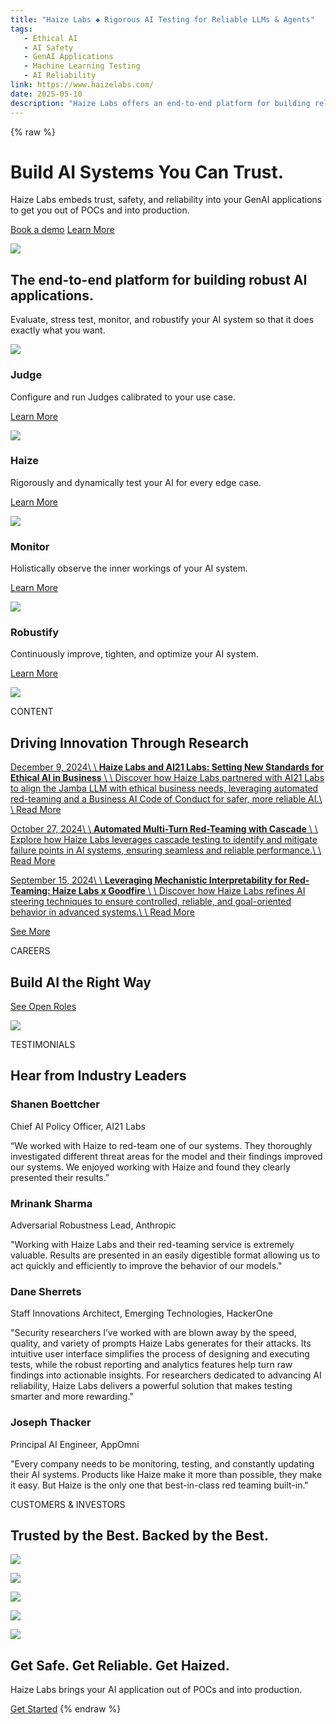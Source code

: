 ```yaml
---
title: "Haize Labs ◆ Rigorous AI Testing for Reliable LLMs & Agents"
tags:
   - Ethical AI
   - AI Safety
   - GenAI Applications
   - Machine Learning Testing
   - AI Reliability
link: https://www.haizelabs.com/
date: 2025-05-10
description: "Haize Labs offers an end-to-end platform for building reliable AI applications, focusing on trust, safety, and performance. Key features include dynamic testing (Haize), case-specific evaluations (Judge), comprehensive monitoring, and continuous optimization (Robustify). Recent collaborations with industry leaders like AI21 Labs underscore their commitment to ethical AI standards, leveraging approaches such as automated red-teaming and mechanistic interpretability. These innovations signal significant advancements in ensuring AI robustness, making Haize Labs a pivotal player in AI application safety and reliability."
---
```

{% raw %}

# Build AI Systems You Can Trust.

Haize Labs embeds trust, safety, and reliability into your GenAI applications to get you out of POCs and into production.

[Book a demo](https://calendly.com/haize-labs/haize-labs-intro) [Learn More](https://www.haizelabs.com/#learn-more)

![](https://cdn.prod.website-files.com/66f8847c37d8e0032d189a19/677fef702d972c934dc7467b_Hero-Bird.webp)

## The end-to-end platform for building robust AI applications.

Evaluate, stress test, monitor, and robustify your AI system so that it does exactly what you want.

![](https://cdn.prod.website-files.com/66f89b6eb96e685709a53e09/677ffe042e5b1b4b7269e2ed_Judges.png)

### Judge

Configure and run Judges calibrated to your use case.

[Learn More](https://www.haizelabs.com/product/judges)

![](https://cdn.prod.website-files.com/66f89b6eb96e685709a53e09/6790a723452094823edffaa1_Haize.png)

### Haize

Rigorously and dynamically test your AI for every edge case.

[Learn More](https://www.haizelabs.com/product/haize)

![](https://cdn.prod.website-files.com/66f89b6eb96e685709a53e09/6783386d6e9add2ef0924ac9_Monitor.png)

### Monitor

Holistically observe the inner workings of your AI system.

[Learn More](https://www.haizelabs.com/product/monitor)

![](https://cdn.prod.website-files.com/66f89b6eb96e685709a53e09/6783393d64cd76b81e100121_Robustify.png)

### Robustify

Continuously improve, tighten, and optimize your AI system.

[Learn More](https://www.haizelabs.com/product/robustify)

![](https://cdn.prod.website-files.com/66f8847c37d8e0032d189a19/677ff1dec59983f488675d57_tech-image-hero.webp)

CONTENT

## Driving Innovation Through Research

[December 9, 2024\\
\\
**Haize Labs and AI21 Labs: Setting New Standards for Ethical AI in Business** \\
\\
Discover how Haize Labs partnered with AI21 Labs to align the Jamba LLM with ethical business needs, leveraging automated red-teaming and a Business AI Code of Conduct for safer, more reliable AI.\\
\\
Read More](https://www.haizelabs.com/technology/haize-labs-and-ai21-labs-setting-new-standards-for-ethical-ai-in-business)

[October 27, 2024\\
\\
**Automated Multi-Turn Red-Teaming with Cascade** \\
\\
Explore how Haize Labs leverages cascade testing to identify and mitigate failure points in AI systems, ensuring seamless and reliable performance.\\
\\
Read More](https://www.haizelabs.com/technology/automated-multi-turn-red-teaming-with-cascade)

[September 15, 2024\\
\\
**Leveraging Mechanistic Interpretability for Red-Teaming: Haize Labs x Goodfire** \\
\\
Discover how Haize Labs refines AI steering techniques to ensure controlled, reliable, and goal-oriented behavior in advanced systems.\\
\\
Read More](https://www.haizelabs.com/technology/leveraging-mechanistic-interpretability-for-red-teaming-haize-labs-x-goodfire)

[See More](https://www.haizelabs.com/technology)

CAREERS

## Build AI the Right Way

[See Open Roles](https://www.haizelabs.com/about)

![](https://cdn.prod.website-files.com/66f8847c37d8e0032d189a19/677ff54141757de1c02b2de8_careers-home.webp)

TESTIMONIALS

## Hear from Industry Leaders

### Shanen Boettcher

Chief AI Policy Officer, AI21 Labs

“We worked with Haize to red-team one of our systems. They thoroughly investigated different threat areas for the model and their findings improved our systems. We enjoyed working with Haize and found they clearly presented their results.”

### Mrinank Sharma

Adversarial Robustness Lead, Anthropic

"Working with Haize Labs and their red-teaming service is extremely valuable. Results are presented in an easily digestible format allowing us to act quickly and efficiently to improve the behavior of our models."

### Dane Sherrets

Staff Innovations Architect, Emerging Technologies, HackerOne

"Security researchers I’ve worked with are blown away by the speed, quality, and variety of prompts Haize Labs generates for their attacks. Its intuitive user interface simplifies the process of designing and executing tests, while the robust reporting and analytics features help turn raw findings into actionable insights. For researchers dedicated to advancing AI reliability, Haize Labs delivers a powerful solution that makes testing smarter and more rewarding."

### Joseph Thacker

Principal AI Engineer, AppOmni

"Every company needs to be monitoring, testing, and constantly updating their AI systems. Products like Haize make it more than possible, they make it easy. But Haize is the only one that best-in-class red teaming built-in."

CUSTOMERS & INVESTORS

## Trusted by the Best. Backed by the Best.

![](https://cdn.prod.website-files.com/66f8847c37d8e0032d189a19/677ff660b53cd2464a9c8a01_OpenAI.png)

![](https://cdn.prod.website-files.com/66f8847c37d8e0032d189a19/677ff65f0ec215e2c7119542_A121%20Labs.png)

![](https://cdn.prod.website-files.com/66f8847c37d8e0032d189a19/678ea08bfbad316478dcd17a_gc-logo-black.png)

![](https://cdn.prod.website-files.com/66f8847c37d8e0032d189a19/677ff65f5def6cc3378e2d1b_Anthropic.png)

![](https://cdn.prod.website-files.com/66f8847c37d8e0032d189a19/677ff3bf11da17dde306076e_cta-footer-bird.webp)

## Get Safe. Get Reliable. Get Haized.

Haize Labs brings your AI application out of POCs and into production.

[Get Started](https://calendly.com/haize-labs/haize-labs-intro)
{% endraw %}
